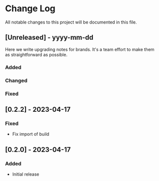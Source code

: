 # Change Log
All notable changes to this project will be documented in this file.
 
## [Unreleased] - yyyy-mm-dd
 
Here we write upgrading notes for brands. It's a team effort to make them as
straightforward as possible.
 
### Added
 
### Changed
 
### Fixed

## [0.2.2] - 2023-04-17

### Fixed

- Fix import of build

## [0.2.0] - 2023-04-17
 
### Added

- Initial release
